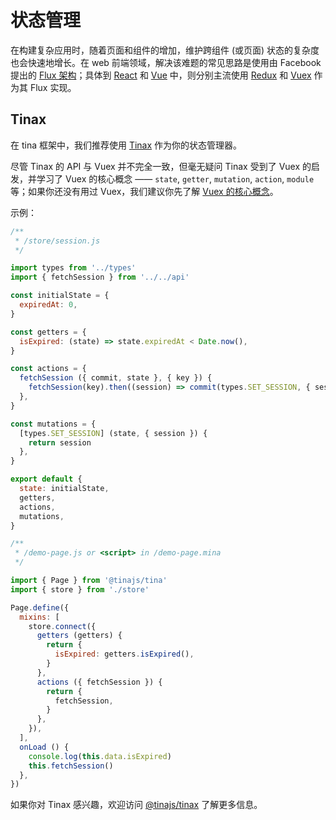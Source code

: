 # 状态管理

在构建复杂应用时，随着页面和组件的增加，维护跨组件 (或页面) 状态的复杂度也会快速地增长。在 web 前端领域，解决该难题的常见思路是使用由 Facebook 提出的 [Flux 架构](https://facebook.github.io/flux/)；具体到 [React](https://reactjs.org/) 和 [Vue](https://vuejs.org) 中，则分别主流使用 [Redux](https://redux.js.org/) 和 [Vuex](https://vuex.vuejs.org/) 作为其 Flux 实现。

## Tinax
在 tina 框架中，我们推荐使用 [Tinax](https://github.com/tinajs/tinax) 作为你的状态管理器。

尽管 Tinax 的 API 与 Vuex 并不完全一致，但毫无疑问 Tinax 受到了 Vuex 的启发，并学习了 Vuex 的核心概念 —— ``state``, ``getter``, ``mutation``, ``action``, ``module`` 等；如果你还没有用过 Vuex，我们建议你先了解 [Vuex 的核心概念](https://vuex.vuejs.org/zh-cn/core-concepts.html)。

示例：

```javascript
/**
 * /store/session.js
 */

import types from '../types'
import { fetchSession } from '../../api'

const initialState = {
  expiredAt: 0,
}

const getters = {
  isExpired: (state) => state.expiredAt < Date.now(),
}

const actions = {
  fetchSession ({ commit, state }, { key }) {
    fetchSession(key).then((session) => commit(types.SET_SESSION, { session }))
  },
}

const mutations = {
  [types.SET_SESSION] (state, { session }) {
    return session
  },
}

export default {
  state: initialState,
  getters,
  actions,
  mutations,
}
```

```javascript
/**
 * /demo-page.js or <script> in /demo-page.mina
 */

import { Page } from '@tinajs/tina'
import { store } from './store'

Page.define({
  mixins: [
    store.connect({
      getters (getters) {
        return {
          isExpired: getters.isExpired(),
        }
      },
      actions ({ fetchSession }) {
        return {
          fetchSession,
        }
      },
    }),
  ],
  onLoad () {
    console.log(this.data.isExpired)
    this.fetchSession()
  },
})
```

如果你对 Tinax 感兴趣，欢迎访问 [@tinajs/tinax](https://github.com/tinajs/tinax) 了解更多信息。
